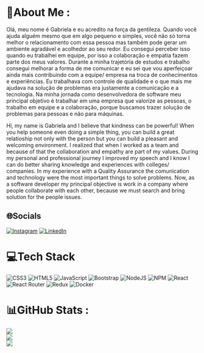 # 💫About Me :
Olá, meu nome é Gabriela e eu acredito na força da gentileza. Quando você ajuda alguém mesmo que em algo pequeno e simples,
você não só torna melhor o relacionamento com essa pessoa mas também pode gerar um ambiente agradável e acolhedor ao seu redor. 
Eu consegui perceber isso quando eu trabalhei em equipe, por isso a colaboração e empatia fazem parte dos meus valores.
Durante a minha trajetória de estudos e trabalho consegui melhorar a forma de me comunicar e eu sei que vou aperfeiçoar 
ainda mais contribuindo com a equipe/ empresa na troca de conhecimentos e experiências. Eu trabalhava com controle de qualidade
e o que mais me ajudava na solução de problemas era justamente a comunicação e a tecnologia.
Na minha jornada como desenvolvedora de software meu principal objetivo é trabalhar em uma empresa que valorize as pessoas, o 
trabalho em equipe e a colaboração, porque buscamos trazer solução de problemas para pessoas e não para máquinas.

Hi, my name is Gabriela and I believe that kindness can be powerful! When you help someone even doing a simple thing, you can build 
a great relatioship not only with the person but you can build a pleasant and welcoming environment. I realized that when I worked as a team 
and because of that the collaboration and empathy are part of my values.
During my personal and professional journey I improved my speech and I know I can do better sharing knowledge and experiences with colleges/ 
companies. In my experience with a Quality Assurance the comunication and technology were the most important things to solve problems. 
Now, as a software developer my principal objective is work in a company where people collaborate with each other, because we must search and 
bring solution for the people issues.


## 🌐Socials
[![Instagram](https://img.shields.io/badge/Instagram-%23E4405F.svg?logo=Instagram&logoColor=white)](https://instagram.com/gabrielapapin/) [![LinkedIn](https://img.shields.io/badge/LinkedIn-%230077B5.svg?logo=linkedin&logoColor=white)](https://linkedin.com/gabrielapapin/) 

# 💻Tech Stack
![CSS3](https://img.shields.io/badge/css3-%231572B6.svg?style=for-the-badge&logo=css3&logoColor=white) ![HTML5](https://img.shields.io/badge/html5-%23E34F26.svg?style=for-the-badge&logo=html5&logoColor=white) ![JavaScript](https://img.shields.io/badge/javascript-%23323330.svg?style=for-the-badge&logo=javascript&logoColor=%23F7DF1E) ![Bootstrap](https://img.shields.io/badge/bootstrap-%23563D7C.svg?style=for-the-badge&logo=bootstrap&logoColor=white) ![NodeJS](https://img.shields.io/badge/node.js-6DA55F?style=for-the-badge&logo=node.js&logoColor=white) ![NPM](https://img.shields.io/badge/NPM-%23000000.svg?style=for-the-badge&logo=npm&logoColor=white) ![React](https://img.shields.io/badge/react-%2320232a.svg?style=for-the-badge&logo=react&logoColor=%2361DAFB) ![React Router](https://img.shields.io/badge/React_Router-CA4245?style=for-the-badge&logo=react-router&logoColor=white) ![Redux](https://img.shields.io/badge/redux-%23593d88.svg?style=for-the-badge&logo=redux&logoColor=white) ![Docker](https://img.shields.io/badge/docker-%230db7ed.svg?style=for-the-badge&logo=docker&logoColor=white)
# 📊GitHub Stats :
![](https://github-readme-stats.vercel.app/api?username=GabisPapin&theme=blue-green&hide_border=false&include_all_commits=false&count_private=false)<br/>
![](https://github-readme-streak-stats.herokuapp.com/?user=GabisPapin&theme=blue-green&hide_border=false)<br/>
![](https://github-readme-stats.vercel.app/api/top-langs/?username=GabisPapin&theme=blue-green&hide_border=false&include_all_commits=false&count_private=false&layout=compact)


